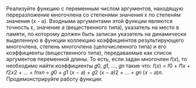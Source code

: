 Реализуйте функцию с переменным числом аргументов, находящую переразложение
многочлена со степенями значения x по степеням значения (x - a). Входными
аргументами этой функции являются точность ε, значение 𝑎 (вещественного типа),
указатель на место в памяти, по которому должен быть записан указатель на
динамически выделенную в функции коллекцию коэффициентов результирующего
многочлена, степень многочлена (целочисленного типа) и его коэффициенты
(вещественного типа), передаваемые как список аргументов переменной длины. То
есть, если задан многочлен 𝑓(𝑥), то необходимо найти коэффициенты 𝑔0, 𝑔1, …, 𝑔𝑛
такие что:
𝑓(𝑥) = 𝑓0 + 𝑓1𝑥 + 𝑓2𝑥2 + … + 𝑓𝑛𝑥𝑛 = 𝑔0 + 𝑔1 (𝑥 − 𝑎) + 𝑔2 (𝑥 − 𝑎)2 + … + 𝑔𝑛 (𝑥 − 𝑎)𝑛.
Продемонстрируйте работу функции.
